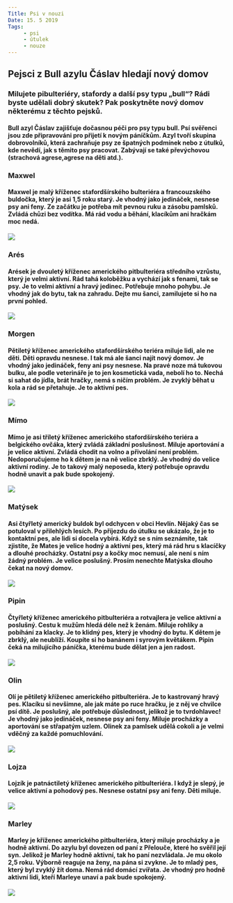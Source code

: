 ```yaml
---
Title: Psi v nouzi
Date: 15. 5 2019  
Tags: 
     - psi
     - útulek
     - nouze
---
```



## Pejsci z Bull azylu Čáslav hledají nový domov
### Milujete pibulteriéry, stafordy a další psy typu „bull“? Rádi byste udělali dobrý skutek? Pak poskytněte nový domov některému z těchto pejsků.
#### Bull azyl Čáslav zajišťuje dočasnou péči pro psy typu bull. Psí svěřenci jsou zde připravováni pro přijetí k novým páníčkům. Azyl tvoří skupina dobrovolníků, která zachraňuje psy ze špatných podmínek nebo z útulků, kde nevědí, jak s těmito psy pracovat. Zabývají se také převýchovou (strachová agrese,agrese na děti atd.).
### Maxwel
#### Maxwel je malý kříženec stafordšírského bulteriéra a francouzského buldočka, který je asi 1,5 roku starý. Je vhodný jako jedináček, nesnese psy ani feny. Ze začátku je potřeba mít pevnou ruku a zásobu pamlsků. Zvládá chůzi bez vodítka. Má rád vodu a běhání, klacíkům ani hračkám moc nedá.
<img src="https://www.muj-pes.cz/foto-clanky/bull/maxwel.jpg">

### Arés
#### Arések je dvouletý kříženec amerického pitbulteriéra středního vzrůstu, který je velmi aktivní. Rád tahá koloběžku a vychází jak s fenami, tak se psy. Je to velmi aktivní a hravý jedinec. Potřebuje mnoho pohybu. Je vhodný jak do bytu, tak na zahradu. Dejte mu šanci, zamilujete si ho na první pohled.
<img src="https://www.muj-pes.cz/foto-clanky/bull/ares.jpg">

### Morgen
#### Pětiletý kříženec amerického stafordšírského teriéra miluje lidi, ale ne děti. Děti opravdu nesnese. I tak má ale šanci najít nový domov. Je vhodný jako jedináček, feny ani psy nesnese. Na pravé noze má tukovou bulku, ale podle veterináře je to jen kosmetická vada, nebolí ho to. Nechá si sahat do jídla, brát hračky, nemá s ničím problém. Je zvyklý běhat u kola a rád se přetahuje. Je to aktivní pes.
<img src="https://www.muj-pes.cz/foto-clanky/bull/morgan.jpg">

### Mímo
#### Mímo je asi tříletý kříženec amerického stafordšírského teriéra a belgického ovčáka, který zvládá základní poslušnost. Miluje aportování a je velice aktivní. Zvládá chodit na volno a přivolání není problém. Nedoporučujeme ho k dětem je na ně velice zbrklý. Je vhodný do velice aktivní rodiny. Je to takový malý neposeda, který potřebuje opravdu hodně unavit a pak bude spokojený.
<img src="https://www.muj-pes.cz/foto-clanky/bull/mimo.jpg">

### Matýsek
#### Asi čtyřletý americký buldok byl odchycen v obci Hevlín. Nějaký čas se potuloval v přilehlých lesích. Po příjezdu do útulku se ukázalo, že je to kontaktní pes, ale lidi si docela vybírá. Když se s ním seznámíte, tak zjistíte, že Mates je velice hodný a aktivní pes, který má rád hru s klacíčky a dlouhé procházky. Ostatní psy a kočky moc nemusí, ale není s ním žádný problém. Je velice poslušný. Prosím nenechte Matýska dlouho čekat na nový domov.
<img src="https://www.muj-pes.cz/foto-clanky/bull/matysek.jpg">

### Pipin
#### Čtyřletý kříženec amerického pitbulteriéra a rotvajlera je velice aktivní a poslušný. Cestu k mužům hledá déle než k ženám. Miluje rohlíky a pobíhání za klacky. Je to klidný pes, který je vhodný do bytu. K dětem je zbrklý, ale neublíží. Koupíte si ho banánem i syrovým květákem. Pipin čeká na milujícího páníčka, kterému bude dělat jen a jen radost.
<img src="https://www.muj-pes.cz/foto-clanky/bull/pipin.jpg">

### Olin
#### Olí je pětiletý kříženec amerického pitbulteriéra. Je to kastrovaný hravý pes. Klacíku si nevšimne, ale jak máte po ruce hračku, je z něj ve chvilce psí dítě. Je poslušný, ale potřebuje důslednost, jelikož je to tvrdohlavec! Je vhodný jako jedináček, nesnese psy ani feny. Miluje procházky a aportování se střapatým uzlem. Olinek za pamlsek udělá cokoli a je velmi vděčný za každé pomuchlování.
<img src="https://www.muj-pes.cz/foto-clanky/bull/olin.jpg">

### Lojza
#### Lojzík je patnáctiletý kříženec amerického pitbulteriéra. I když je slepý, je velice aktivní a pohodový pes. Nesnese ostatní psy ani feny. Děti miluje.
<img src="https://www.muj-pes.cz/foto-clanky/bull/lojza.jpg">

### Marley
#### Marley je kříženec amerického pitbulteriéra, který miluje procházky a je hodně aktivní. Do azylu byl dovezen od paní z Přelouče, které ho svěřil její syn. Jelikož je Marley hodně aktivní, tak ho paní nezvládala. Je mu okolo 2,5 roku. Výborně reaguje na ženy, na pána si zvykne. Je to mladý pes, který byl zvyklý žít doma. Nemá rád domácí zvířata. Je vhodný pro hodně aktivní lidi, kteří Marleye unaví a pak bude spokojený.
<img src="https://www.muj-pes.cz/foto-clanky/bull/marley.jpg"> 



